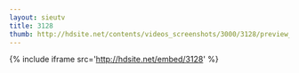 ```yaml
---
layout: sieutv
title: 3128
thumb: http://hdsite.net/contents/videos_screenshots/3000/3128/preview_360p.mp4.jpg
---
```

{% include iframe src='http://hdsite.net/embed/3128' %}
 

